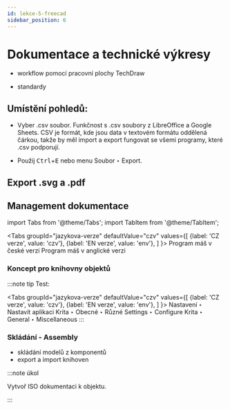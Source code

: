 ```yaml
---
id: lekce-5-freecad
sidebar_position: 6
---
```


# Dokumentace a technické výkresy

- workflow pomocí pracovní plochy TechDraw

- standardy

## Umístění pohledů:
- Vyber .csv soubor. Funkčnost s .csv soubory z LibreOffice a Google Sheets. CSV je formát, kde jsou data v textovém formátu oddělená čárkou, takže by měl import a export fungovat se všemi programy, které .csv podporují.

- Použij <kbd>Ctrl</kbd>+<kbd>E</kbd> nebo menu Soubor ‣ Export.

## Export .svg a .pdf

## Management dokumentace


import Tabs from '@theme/Tabs';
import TabItem from '@theme/TabItem';

<Tabs
  groupId="jazykova-verze"
  defaultValue="czv"
  values={[
    {label: 'CZ verze', value: 'czv'},
    {label: 'EN verze', value: 'env'},
  ]
}>
<TabItem value="czv">Program máš v české verzi</TabItem>
<TabItem value="env">Program máš v anglické verzi</TabItem>
</Tabs>



### Koncept pro knihovny objektů

:::note tip
Test:

 <Tabs
  groupId="jazykova-verze"
  defaultValue="czv"
  values={[
    {label: 'CZ verze', value: 'czv'},
    {label: 'EN verze', value: 'env'},
  ]
}>
<TabItem value="czv">Nastavení ‣ Nastavit aplikaci Krita ‣ Obecné ‣ Různé</TabItem>
<TabItem value="env">Settings ‣ Configure Krita ‣ General ‣ Miscellaneous</TabItem>
</Tabs>
:::


### Skládání - Assembly

- skládání modelů z komponentů
- export a import knihoven

:::note úkol

Vytvoř ISO dokumentaci k objektu.

:::
